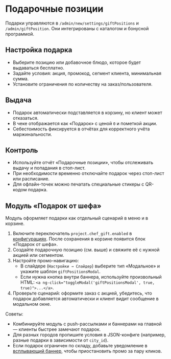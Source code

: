 # Подарочные позиции

Подарки управляются в `/admin/new/settings/giftPositions` и `/admin/giftPosition`. Они интегрированы с каталогом и бонусной программой.

## Настройка подарка

- Выберите позицию или добавочное блюдо, которое будет выдаваться бесплатно.
- Задайте условия: акция, промокод, сегмент клиента, минимальная сумма.
- Установите ограничения по количеству на заказ/пользователя.

## Выдача

- Подарок автоматически подставляется в корзину, но клиент может отказаться.
- В чеке отображается как «Подарок» с ценой `0` и пометкой акции.
- Себестоимость фиксируется в отчётах для корректного учёта маржинальности.

## Контроль

- Используйте отчёт «Подарочные позиции», чтобы отслеживать выдачу и попадания в стоп-лист.
- При необходимости временно отключайте подарок через стоп-лист или расписание.
- Для офлайн-точек можно печатать специальные стикеры с QR-кодом подарка.

## Модуль «Подарок от шефа»

Модуль оформляет подарки как отдельный сценарий в меню и в корзине.

1. Включите переключатель `project.chef_gift.enabled` в [конфигурациях](../settings/configs.md). После сохранения в корзине появится блок «Подарок от шефа».
2. Создайте подарочную позицию (см. выше) и свяжите её с нужной акцией или сегментом.
3. Настройте промо-навигацию:
   - В слайдере (`Настройки → Слайдер`) выберите тип «Модальное» и укажите шаблон `giftPositionsModal`.
   - Если нужна кнопка внутри баннера, используйте произвольный HTML: `<a ng-click="toggleModal('giftPositionsModal', true, true)">...</a>`.
4. Проверьте сценарий: оформите заказ с акцией, убедитесь, что подарок добавляется автоматически и клиент видит сообщение в модальном окне.

Советы:

- Комбинируйте модуль с push-рассылками и баннерами на главной — клиенты быстрее замечают подарок.
- Для разных городов пропишите условия в JSON-конфиге (например, разные подарки в зависимости от `city_id`).
- Если подарок ограничен по складу, добавьте уведомление в [всплывающий баннер](popups.md), чтобы приостановить промо за пару кликов.
